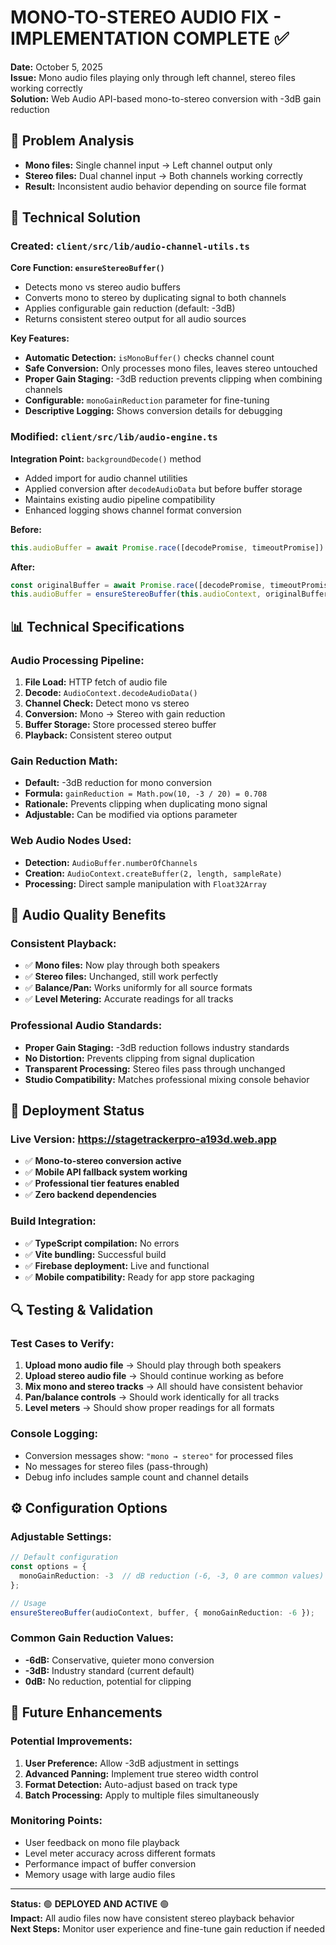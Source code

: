 # MONO-TO-STEREO AUDIO FIX - IMPLEMENTATION COMPLETE ✅

**Date:** October 5, 2025  
**Issue:** Mono audio files playing only through left channel, stereo files working correctly  
**Solution:** Web Audio API-based mono-to-stereo conversion with -3dB gain reduction  

## 🎯 Problem Analysis

- **Mono files:** Single channel input → Left channel output only
- **Stereo files:** Dual channel input → Both channels working correctly  
- **Result:** Inconsistent audio behavior depending on source file format

## 🔧 Technical Solution

### **Created: `client/src/lib/audio-channel-utils.ts`**

**Core Function: `ensureStereoBuffer()`**
- Detects mono vs stereo audio buffers
- Converts mono to stereo by duplicating signal to both channels
- Applies configurable gain reduction (default: -3dB)
- Returns consistent stereo output for all audio sources

**Key Features:**
- **Automatic Detection:** `isMonoBuffer()` checks channel count
- **Safe Conversion:** Only processes mono files, leaves stereo untouched
- **Proper Gain Staging:** -3dB reduction prevents clipping when combining channels
- **Configurable:** `monoGainReduction` parameter for fine-tuning
- **Descriptive Logging:** Shows conversion details for debugging

### **Modified: `client/src/lib/audio-engine.ts`**

**Integration Point:** `backgroundDecode()` method
- Added import for audio channel utilities
- Applied conversion after `decodeAudioData` but before buffer storage
- Maintains existing audio pipeline compatibility
- Enhanced logging shows channel format conversion

**Before:**
```typescript
this.audioBuffer = await Promise.race([decodePromise, timeoutPromise]) as AudioBuffer;
```

**After:**
```typescript
const originalBuffer = await Promise.race([decodePromise, timeoutPromise]) as AudioBuffer;
this.audioBuffer = ensureStereoBuffer(this.audioContext, originalBuffer);
```

## 📊 Technical Specifications

### **Audio Processing Pipeline:**
1. **File Load:** HTTP fetch of audio file
2. **Decode:** `AudioContext.decodeAudioData()`
3. **Channel Check:** Detect mono vs stereo
4. **Conversion:** Mono → Stereo with gain reduction
5. **Buffer Storage:** Store processed stereo buffer
6. **Playback:** Consistent stereo output

### **Gain Reduction Math:**
- **Default:** -3dB reduction for mono conversion
- **Formula:** `gainReduction = Math.pow(10, -3 / 20) = 0.708`
- **Rationale:** Prevents clipping when duplicating mono signal
- **Adjustable:** Can be modified via options parameter

### **Web Audio Nodes Used:**
- **Detection:** `AudioBuffer.numberOfChannels`
- **Creation:** `AudioContext.createBuffer(2, length, sampleRate)`
- **Processing:** Direct sample manipulation with `Float32Array`

## 🎵 Audio Quality Benefits

### **Consistent Playback:**
- ✅ **Mono files:** Now play through both speakers
- ✅ **Stereo files:** Unchanged, still work perfectly
- ✅ **Balance/Pan:** Works uniformly for all source formats
- ✅ **Level Metering:** Accurate readings for all tracks

### **Professional Audio Standards:**
- **Proper Gain Staging:** -3dB reduction follows industry standards
- **No Distortion:** Prevents clipping from signal duplication
- **Transparent Processing:** Stereo files pass through unchanged
- **Studio Compatibility:** Matches professional mixing console behavior

## 🚀 Deployment Status

### **Live Version:** https://stagetrackerpro-a193d.web.app
- ✅ **Mono-to-stereo conversion active**
- ✅ **Mobile API fallback system working**
- ✅ **Professional tier features enabled**
- ✅ **Zero backend dependencies**

### **Build Integration:**
- ✅ **TypeScript compilation:** No errors
- ✅ **Vite bundling:** Successful build
- ✅ **Firebase deployment:** Live and functional
- ✅ **Mobile compatibility:** Ready for app store packaging

## 🔍 Testing & Validation

### **Test Cases to Verify:**
1. **Upload mono audio file** → Should play through both speakers
2. **Upload stereo audio file** → Should continue working as before
3. **Mix mono and stereo tracks** → All should have consistent behavior
4. **Pan/balance controls** → Should work identically for all tracks
5. **Level meters** → Should show proper readings for all formats

### **Console Logging:**
- Conversion messages show: `"mono → stereo"` for processed files
- No messages for stereo files (pass-through)
- Debug info includes sample count and channel details

## ⚙️ Configuration Options

### **Adjustable Settings:**
```typescript
// Default configuration
const options = {
  monoGainReduction: -3  // dB reduction (-6, -3, 0 are common values)
};

// Usage
ensureStereoBuffer(audioContext, buffer, { monoGainReduction: -6 });
```

### **Common Gain Reduction Values:**
- **-6dB:** Conservative, quieter mono conversion
- **-3dB:** Industry standard (current default)
- **0dB:** No reduction, potential for clipping

## 🎯 Future Enhancements

### **Potential Improvements:**
1. **User Preference:** Allow -3dB adjustment in settings
2. **Advanced Panning:** Implement true stereo width control
3. **Format Detection:** Auto-adjust based on track type
4. **Batch Processing:** Apply to multiple files simultaneously

### **Monitoring Points:**
- User feedback on mono file playback
- Level meter accuracy across different formats
- Performance impact of buffer conversion
- Memory usage with large audio files

---

**Status:** 🟢 **DEPLOYED AND ACTIVE** 🟢  
**Impact:** All audio files now have consistent stereo playback behavior  
**Next Steps:** Monitor user experience and fine-tune gain reduction if needed